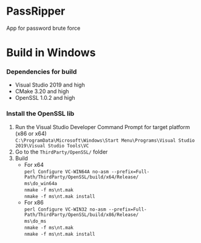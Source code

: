 # PassRipper
App for password brute force

# Build in Windows
### Dependencies for build
* Visual Studio 2019 and high
* CMake 3.20 and high
* OpenSSL 1.0.2 and high

### Install the OpenSSL lib
1. Run the Visual Studio Developer Command Prompt for target platform (x86 or x64) </br>
```C:\ProgramData\Microsoft\Windows\Start Menu\Programs\Visual Studio 2019\Visual Studio Tools\VC```
2. Go to the ```ThirdParty/OpenSSL/``` folder
3. Build
   - For x64 </br>
   ```perl Configure VC-WIN64A no-asm --prefix=Full-Path/ThirdParty/OpenSSL/build/x64/Release/``` </br>
   ```ms\do_win64a``` </br>
   ```nmake -f ms\nt.mak``` </br>
   ```nmake -f ms\nt.mak install```
   - For x86 </br>
     ```perl Configure VC-WIN32 no-asm --prefix=Full-Path/ThirdParty/OpenSSL/build/x86/Release/``` </br>
     ```ms\do_ms``` </br>
     ```nmake -f ms\nt.mak``` </br>
     ```nmake -f ms\nt.mak install```
